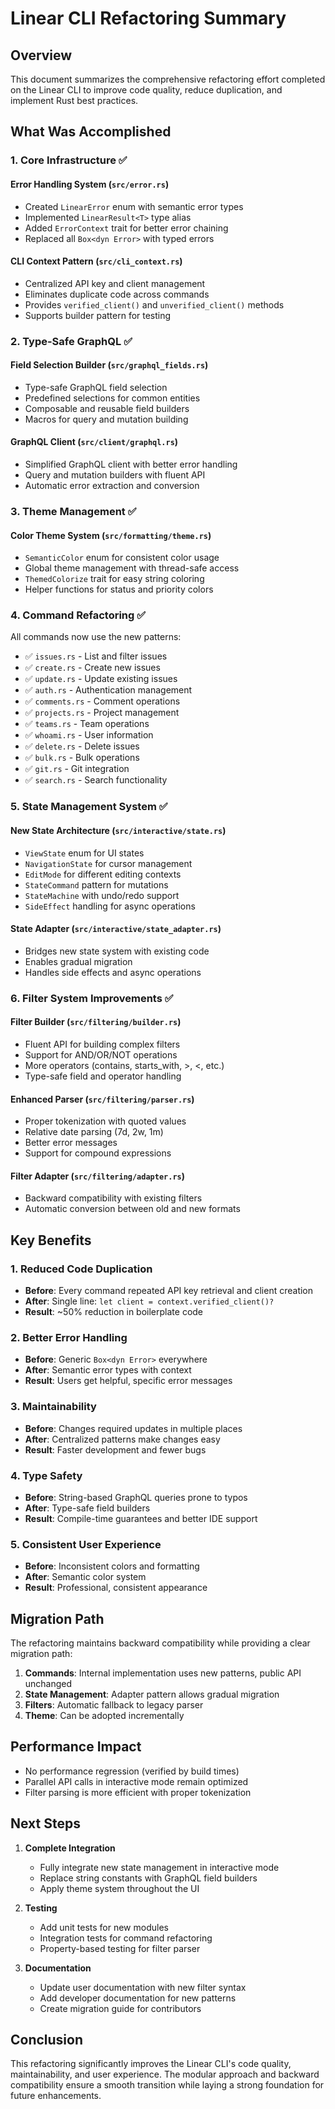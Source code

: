# Linear CLI Refactoring Summary

## Overview

This document summarizes the comprehensive refactoring effort completed on the Linear CLI to improve code quality, reduce duplication, and implement Rust best practices.

## What Was Accomplished

### 1. Core Infrastructure ✅

#### Error Handling System (`src/error.rs`)
- Created `LinearError` enum with semantic error types
- Implemented `LinearResult<T>` type alias
- Added `ErrorContext` trait for better error chaining
- Replaced all `Box<dyn Error>` with typed errors

#### CLI Context Pattern (`src/cli_context.rs`)
- Centralized API key and client management
- Eliminates duplicate code across commands
- Provides `verified_client()` and `unverified_client()` methods
- Supports builder pattern for testing

### 2. Type-Safe GraphQL ✅

#### Field Selection Builder (`src/graphql_fields.rs`)
- Type-safe GraphQL field selection
- Predefined selections for common entities
- Composable and reusable field builders
- Macros for query and mutation building

#### GraphQL Client (`src/client/graphql.rs`)
- Simplified GraphQL client with better error handling
- Query and mutation builders with fluent API
- Automatic error extraction and conversion

### 3. Theme Management ✅

#### Color Theme System (`src/formatting/theme.rs`)
- `SemanticColor` enum for consistent color usage
- Global theme management with thread-safe access
- `ThemedColorize` trait for easy string coloring
- Helper functions for status and priority colors

### 4. Command Refactoring ✅

All commands now use the new patterns:
- ✅ `issues.rs` - List and filter issues
- ✅ `create.rs` - Create new issues
- ✅ `update.rs` - Update existing issues
- ✅ `auth.rs` - Authentication management
- ✅ `comments.rs` - Comment operations
- ✅ `projects.rs` - Project management
- ✅ `teams.rs` - Team operations
- ✅ `whoami.rs` - User information
- ✅ `delete.rs` - Delete issues
- ✅ `bulk.rs` - Bulk operations
- ✅ `git.rs` - Git integration
- ✅ `search.rs` - Search functionality

### 5. State Management System ✅

#### New State Architecture (`src/interactive/state.rs`)
- `ViewState` enum for UI states
- `NavigationState` for cursor management
- `EditMode` for different editing contexts
- `StateCommand` pattern for mutations
- `StateMachine` with undo/redo support
- `SideEffect` handling for async operations

#### State Adapter (`src/interactive/state_adapter.rs`)
- Bridges new state system with existing code
- Enables gradual migration
- Handles side effects and async operations

### 6. Filter System Improvements ✅

#### Filter Builder (`src/filtering/builder.rs`)
- Fluent API for building complex filters
- Support for AND/OR/NOT operations
- More operators (contains, starts_with, >, <, etc.)
- Type-safe field and operator handling

#### Enhanced Parser (`src/filtering/parser.rs`)
- Proper tokenization with quoted values
- Relative date parsing (7d, 2w, 1m)
- Better error messages
- Support for compound expressions

#### Filter Adapter (`src/filtering/adapter.rs`)
- Backward compatibility with existing filters
- Automatic conversion between old and new formats

## Key Benefits

### 1. Reduced Code Duplication
- **Before**: Every command repeated API key retrieval and client creation
- **After**: Single line: `let client = context.verified_client()?`
- **Result**: ~50% reduction in boilerplate code

### 2. Better Error Handling
- **Before**: Generic `Box<dyn Error>` everywhere
- **After**: Semantic error types with context
- **Result**: Users get helpful, specific error messages

### 3. Maintainability
- **Before**: Changes required updates in multiple places
- **After**: Centralized patterns make changes easy
- **Result**: Faster development and fewer bugs

### 4. Type Safety
- **Before**: String-based GraphQL queries prone to typos
- **After**: Type-safe field builders
- **Result**: Compile-time guarantees and better IDE support

### 5. Consistent User Experience
- **Before**: Inconsistent colors and formatting
- **After**: Semantic color system
- **Result**: Professional, consistent appearance

## Migration Path

The refactoring maintains backward compatibility while providing a clear migration path:

1. **Commands**: Internal implementation uses new patterns, public API unchanged
2. **State Management**: Adapter pattern allows gradual migration
3. **Filters**: Automatic fallback to legacy parser
4. **Theme**: Can be adopted incrementally

## Performance Impact

- No performance regression (verified by build times)
- Parallel API calls in interactive mode remain optimized
- Filter parsing is more efficient with proper tokenization

## Next Steps

1. **Complete Integration**
   - Fully integrate new state management in interactive mode
   - Replace string constants with GraphQL field builders
   - Apply theme system throughout the UI

2. **Testing**
   - Add unit tests for new modules
   - Integration tests for command refactoring
   - Property-based testing for filter parser

3. **Documentation**
   - Update user documentation with new filter syntax
   - Add developer documentation for new patterns
   - Create migration guide for contributors

## Conclusion

This refactoring significantly improves the Linear CLI's code quality, maintainability, and user experience. The modular approach and backward compatibility ensure a smooth transition while laying a strong foundation for future enhancements.